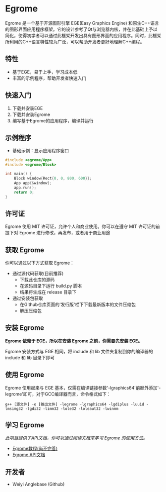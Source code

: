 # Egrome

Egrome 是一个基于开源图形引擎 EGE(Easy Graphics Engine) 和原生C++语言的图形界面应用程序框架。它的设计参考了Qt与浏览器内核，并在此基础上予以简化，使得初学者可以通过此框架开发出具有图形界面的应用程序。同时，此框架所利用的C++语言特性较为广泛，可以帮助开发者更好地理解C++编程。

## 特性

- 基于EGE，易于上手，学习成本低
- 丰富的示例程序，帮助开发者快速入门

## 快速入门

1. 下载并安装EGE
2. 下载并安装Egrome
3. 编写基于Egrome的应用程序，编译并运行

## 示例程序

- 基础示例：显示应用程序窗口

```cpp
#include <egrome/App>
#include <egrome/Block>

int main() {
    Block window{Rect{0, 0, 800, 600}};
    App app{&window};
    app.run();
    return 0;
}
```

## 许可证

Egrome 使用 MIT 许可证，允许个人和商业使用。你可以在遵守 MIT 许可证的前提下对 Egrome 进行修改，再发布，或者用于商业用途

## 获取 Egrome

你可以通过以下方式获取 Egrome：
+ 通过源代码获取(目前推荐)
    - 下载此仓库的源码
    - 在源码目录下运行 build.py 脚本
    - 结果将生成在 release 目录下
+ 通过安装包获取
    - 在Github仓库页面的'发行版'栏下下载最新版本的文件压缩包
    - 解压压缩包

## 安装 Egrome

**Egrome 依赖于 EGE，所以在安装 Egrome 之前，你需要先安装 EGE。**

Egrome 安装方式与 EGE 相同，将 include 和 lib 文件夹复制到你的编译器的 include 和 lib 目录下即可

## 使用 Egrome

Egrome 使用起来与 EGE 基本，仅需在编译链接参数'-lgraphics64'前额外添加'-legrome'即可，对于GCC编译器而言，命令格式如下：
```
g++ [源文件] -o [输出文件] -legrome -lgraphics64 -lgdiplus -luuid -lmsimg32 -lgdi32 -limm32 -lole32 -loleaut32 -lwinmm
```

## 学习 Egrome

*此项目提供了API文档，你可以通过阅读文档来学习 Egrome 的使用方法。*

+ [Egrome教程(尚不完善)](https://anglebase.github.io/Egrome/learn/learn.html)
+ [Egrome API文档](https://anglebase.github.io/Egrome/html/index.html)

## 开发者
- Weiyi Anglebase (Github)
